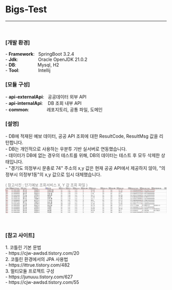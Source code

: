 <h1><b>Bigs-Test</b></h1>

<hr>
<br>

<h3>[개발 환경]</h3>
- <b>Framework</b>: &nbsp; SpringBoot 3.2.4<br>
- <b>Jdk</b>: &nbsp;&nbsp;&nbsp;&nbsp;&nbsp;&nbsp;&nbsp;&nbsp;&nbsp;&nbsp;&nbsp;&nbsp;&nbsp;&nbsp; Oracle OpenJDK 21.0.2<br>
- <b>DB</b>: &nbsp;&nbsp;&nbsp;&nbsp;&nbsp;&nbsp;&nbsp;&nbsp;&nbsp;&nbsp;&nbsp;&nbsp;&nbsp;&nbsp;&nbsp;&nbsp;Mysql, H2<br>
- <b>Tool</b>: &nbsp;&nbsp;&nbsp;&nbsp;&nbsp;&nbsp;&nbsp;&nbsp;&nbsp;&nbsp;&nbsp;&nbsp;&nbsp;&nbsp;Intellij

<br>

<h3>[모듈 구성]</h3>
- <b>api-externalApi</b>: &nbsp; 공공데이터 외부 API<br>
- <b>api-internalApi</b>: &nbsp;&nbsp; DB 조회 내부 API<br>
- <b>common</b>: &nbsp;&nbsp;&nbsp;&nbsp;&nbsp;&nbsp;&nbsp;&nbsp;&nbsp;&nbsp;&nbsp;&nbsp; 레포지토리, 공통 파일, 도메인

<br>

<h3>[설명]</h3>
- DB에 적재된 예보 데이터, 공공 API 조회에 대한 ResultCode, ResultMsg 값을 리턴합니다.<br>
- DB는 개인적으로 사용하는 우분투 기반 실서버로 연동했습니다.<br>
- 데이터가 DB에 없는 경우의 테스트를 위해, DB의 데이터는 테스트 후 모두 삭제한 상태입니다.<br>
- "경기도 의정부시 문충로 74" 주소의 x,y 값은 현재 공공 API에서 제공하지 않아, "의정부시 의정부1동"의 x,y 값으로 임시 대체했습니다.<br>

<span style="font-size: smaller; color:gray">( 참고사진 : 단기예보 조회서비스 X, Y 값 조회 파일 )</span><br>
<img src="xy.png">

<br>

<h3>[참고 사이트]</h3>
1. 코틀린 기본 문법<br>
   - https://cjw-awdsd.tistory.com/20 <br>
2. 코틀린 환경에서의 JPA 사용법<br>
   - https://ittrue.tistory.com/482 <br>
3. 멀티모듈 프로젝트 구성<br>
   - https://junuuu.tistory.com/627 <br>
   - https://cjw-awdsd.tistory.com/55 <br>

<br>
<br>
